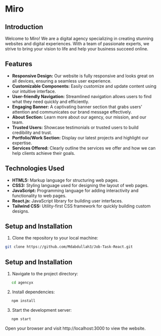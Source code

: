# Miro

## Introduction

Welcome to Miro! We are a digital agency specializing in creating stunning websites and digital experiences. With a team of passionate experts, we strive to bring your vision to life and help your business succeed online.

## Features

- **Responsive Design:** Our website is fully responsive and looks great on all devices, ensuring a seamless user experience.
- **Customizable Components:** Easily customize and update content using our intuitive interface.
- **User-friendly Navigation:** Streamlined navigation allows users to find what they need quickly and efficiently.
- **Engaging Banner:** A captivating banner section that grabs users' attention and communicates our brand message effectively.
- **About Section:** Learn more about our agency, our mission, and our team.
- **Trusted Users:** Showcase testimonials or trusted users to build credibility and trust.
- **Portfolio/Work Section:** Display our latest projects and highlight our expertise.
- **Services Offered:** Clearly outline the services we offer and how we can help clients achieve their goals.

## Technologies Used

- **HTML5:** Markup language for structuring web pages.
- **CSS3:** Styling language used for designing the layout of web pages.
- **JavaScript:** Programming language for adding interactivity and functionality to web pages.
- **React.js:** JavaScript library for building user interfaces.
- **Tailwind CSS:** Utility-first CSS framework for quickly building custom designs.

## Setup and Installation

1. Clone the repository to your local machine:

```bash
git clone https://github.com/Mdabdullah3/Job-Task-React.git
```

## Setup and Installation

1. Navigate to the project directory:

```bash
   cd agencyx
```

2. Install dependencies:

```bash
   npm install
```

3. Start the development server:

```bash
   npm start
```

Open your browser and visit http://localhost:3000 to view the website.
